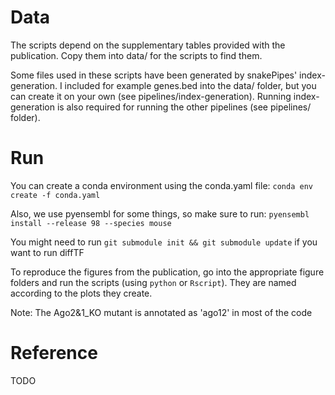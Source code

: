 # Data

The scripts depend on the supplementary tables provided with the publication. Copy them into data/ for the scripts to find them.

Some files used in these scripts have been generated by snakePipes' index-generation. I included for example genes.bed into the data/ folder, but you can create it on your own (see pipelines/index-generation). Running index-generation is also required for running the other pipelines (see pipelines/ folder). 

# Run

You can create a conda environment using the conda.yaml file: `conda env create -f conda.yaml`

Also, we use pyensembl for some things, so make sure to run: `pyensembl install --release 98 --species mouse`

You might need to run `git submodule init && git submodule update` if you want to run diffTF

To reproduce the figures from the publication, go into the appropriate figure folders and run the scripts (using `python` or `Rscript`). They are named according to the plots they create.

Note: The Ago2&1_KO mutant is annotated as 'ago12' in most of the code

# Reference

TODO
